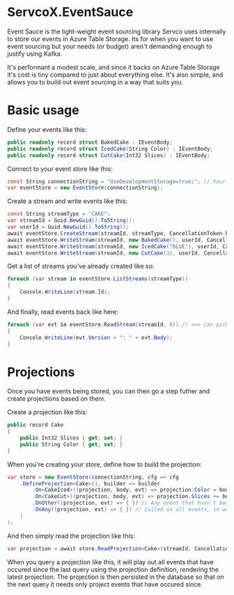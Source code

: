 # ServcoX.EventSauce
Event Sauce is the light-weight event sourcing library Servco uses internally to store our events in Azure Table Storage. 
Its for when you want to use event sourcing but your needs (or budget) aren't demanding enough to justify using Kafka. 

It's performant a modest scale, and since it backs on Azure Table Storage it's cost is tiny compared to just about 
everything else. It's also simple, and allows you to build out event sourcing in a way that suits you.

# Basic usage

Define your events like this:
```c#
public readonly record struct BakedCake : IEventBody;
public readonly record struct IcedCake(String Color) : IEventBody;
public readonly record struct CutCake(Int32 Slices) : IEventBody;
```

Connect to your event store like this:
```c#
const String connectionString = "UseDevelopmentStorage=true;"; // Your Azure Storage connection string goes here
var eventStore = new EventStore(connectionString);
```

Create a stream and write events like this:
```c#
const String streamType = "CAKE";
var streamId = Guid.NewGuid().ToString();
var userId = Guid.NewGuid().ToString();
await eventStore.CreateStream(streamId, streamType, CancellationToken.None);
await eventStore.WriteStream(streamId, new BakedCake(), userId, CancellationToken.None);
await eventStore.WriteStream(streamId, new IcedCake("BLUE"), userId, CancellationToken.None);
await eventStore.WriteStream(streamId, new CutCake(3), userId, CancellationToken.None);
```

Get a list of streams you've already created like so:
```c#
foreach (var stream in eventStore.ListStreams(streamType))
{
    Console.WriteLine(stream.Id);
}
```

And finally, read events back like here:
```c#
foreach (var evt in eventStore.ReadStream(streamId, 0)) // <== Can pick a greater version to only read new events
{
    Console.WriteLine(evt.Version + ": " + evt.Body);
}
```

# Projections
Once you have events being stored, you can then go a step futher and create projections based on them.

Create a projection like this:
```c#
public record Cake
{
    public Int32 Slices { get; set; }
    public String Color { get; set; }
}
```

When you're creating your store, define how to build the projection:
```c#
var store = new EventStore(connectionString, cfg => cfg
    .DefineProjection<Cake>(1, builder => builder
        .On<CakeIced>((projection, body, evt) => projection.Color = body.Color)
        .On<CakeCut>((projection, body, evt) => projection.Slices += body.Slices)
        .OnOther((projection, evt) => { }) // Any event that hasn't been explicitly listed above
        .OnAny((projection, evt) => { }) // Called on all events, in addition to any of the able
    )
);
```

And then simply read the projection like this:
```c#
var projection = await store.ReadProjection<Cake>(streamId, CancellationToken.None);
```

When you query a projection like this, it will play out all events that have occured since the last query using the
projection definition, rendering the latest projection. The projection is then persisted in the database
so that on the next query it needs only project events that have occured since.